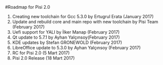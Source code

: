 #Roadmap for Pisi 2.0
1. Creating new toolchain for Gcc 5.3.0 by Ertugrul Erata (January 2017)
2. Update and rebuild core and main repo with new toolchain by Pisi Team (February 2017)
3. Uefi support for YALI by İlker Manap (February 2017)
4. Qt  update to 5.7.1 by Ayhan Yalçınsoy(February 2017)
5. KDE updates by Stefan GRONEWOLD (February 2017)
6. LibreOffice update to 5.3.0 by Ayhan Yalçınsoy (February 2017)
7. RC for Pisi 2.0 (5 Mart 2017)
8. Pisi 2.0 Release (18 Mart 2017)

